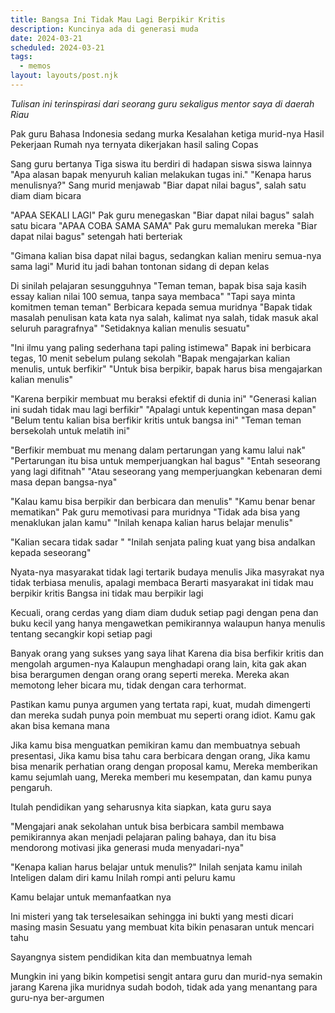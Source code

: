 ```yaml
---
title: Bangsa Ini Tidak Mau Lagi Berpikir Kritis
description: Kuncinya ada di generasi muda
date: 2024-03-21
scheduled: 2024-03-21
tags:
  - memos
layout: layouts/post.njk
---
```


*Tulisan ini terinspirasi dari seorang guru sekaligus mentor saya di daerah Riau*

Pak guru Bahasa Indonesia
sedang murka
Kesalahan ketiga murid-nya
Hasil Pekerjaan Rumah nya ternyata dikerjakan hasil saling Copas

Sang guru bertanya
Tiga siswa itu berdiri di hadapan siswa siswa lainnya
"Apa alasan bapak menyuruh kalian melakukan tugas ini."
"Kenapa harus menulisnya?"
Sang murid menjawab "Biar dapat nilai bagus", salah satu diam diam bicara

"APAA SEKALI LAGI" Pak guru menegaskan
"Biar dapat nilai bagus" salah satu bicara
"APAA COBA SAMA SAMA" Pak guru memalukan mereka
"Biar dapat nilai bagus" setengah hati berteriak

"Gimana kalian bisa dapat nilai bagus, sedangkan kalian meniru semua-nya sama lagi"
Murid itu jadi bahan tontonan sidang di depan kelas

Di sinilah pelajaran sesungguhnya
"Teman teman, bapak bisa saja kasih essay kalian nilai 100 semua, tanpa saya membaca"
"Tapi saya minta komitmen teman teman" Berbicara kepada semua muridnya
"Bapak tidak masalah penulisan kata kata nya salah, kalimat nya salah, tidak masuk akal seluruh paragrafnya"
"Setidaknya kalian menulis sesuatu"

"Ini ilmu yang paling sederhana tapi paling istimewa" Bapak ini berbicara tegas, 10 menit sebelum pulang sekolah
"Bapak mengajarkan kalian menulis, untuk berfikir"
"Untuk bisa berpikir, bapak harus bisa mengajarkan kalian menulis"

"Karena berpikir membuat mu beraksi efektif di dunia ini"
"Generasi kalian ini sudah tidak mau lagi berfikir"
"Apalagi untuk kepentingan masa depan"
"Belum tentu kalian bisa berfikir kritis untuk bangsa ini"
"Teman teman bersekolah untuk melatih ini"

"Berfikir membuat mu menang dalam pertarungan yang kamu lalui nak"
"Pertarungan itu bisa untuk memperjuangkan hal bagus"
"Entah seseorang yang lagi difitnah"
"Atau seseorang yang memperjuangkan kebenaran demi masa depan bangsa-nya"

"Kalau kamu bisa berpikir dan berbicara dan menulis"
"Kamu benar benar mematikan" Pak guru memotivasi para muridnya
"Tidak ada bisa yang menaklukan jalan kamu"
"Inilah kenapa kalian harus belajar menulis"

"Kalian secara tidak sadar "
"Inilah senjata paling kuat yang bisa andalkan kepada seseorang"

Nyata-nya masyarakat tidak lagi tertarik budaya menulis
Jika masyrakat nya tidak terbiasa menulis, apalagi membaca
Berarti masyarakat ini tidak mau berpikir kritis
Bangsa ini tidak mau berpikir lagi

Kecuali, orang cerdas yang diam diam duduk setiap pagi
dengan pena dan buku kecil
yang hanya mengawetkan pemikirannya
walaupun hanya menulis tentang secangkir kopi setiap pagi

Banyak orang yang sukses yang saya lihat
Karena dia bisa berfikir kritis dan mengolah argumen-nya
Kalaupun menghadapi orang lain, kita gak akan bisa berargumen dengan orang orang seperti mereka.
Mereka akan memotong leher bicara mu, tidak dengan cara terhormat.

Pastikan kamu punya argumen yang tertata rapi, kuat, mudah dimengerti
dan mereka sudah punya poin membuat mu seperti orang idiot.
Kamu gak akan bisa kemana mana

Jika kamu bisa menguatkan pemikiran kamu dan membuatnya sebuah presentasi,
Jika kamu bisa tahu cara berbicara dengan orang,
Jika kamu bisa menarik perhatian orang dengan proposal kamu,
Mereka memberikan kamu sejumlah uang,
Mereka memberi mu kesempatan,
dan kamu punya pengaruh.

Itulah pendidikan yang seharusnya kita siapkan,
kata guru saya

"Mengajari anak sekolahan untuk bisa berbicara sambil membawa pemikirannya akan menjadi pelajaran paling bahaya,
dan itu bisa mendorong motivasi jika generasi muda menyadari-nya"

"Kenapa kalian harus belajar untuk menulis?"
Inilah senjata kamu
inilah Inteligen dalam diri kamu
Inilah rompi anti peluru kamu

Kamu belajar untuk memanfaatkan nya

Ini misteri yang tak terselesaikan sehingga ini bukti yang mesti dicari masing masin
Sesuatu yang membuat kita bikin penasaran untuk mencari tahu

Sayangnya sistem pendidikan kita
dan membuatnya lemah

Mungkin ini yang bikin kompetisi sengit antara guru dan murid-nya semakin jarang
Karena jika muridnya sudah bodoh,
tidak ada yang menantang para guru-nya
ber-argumen
